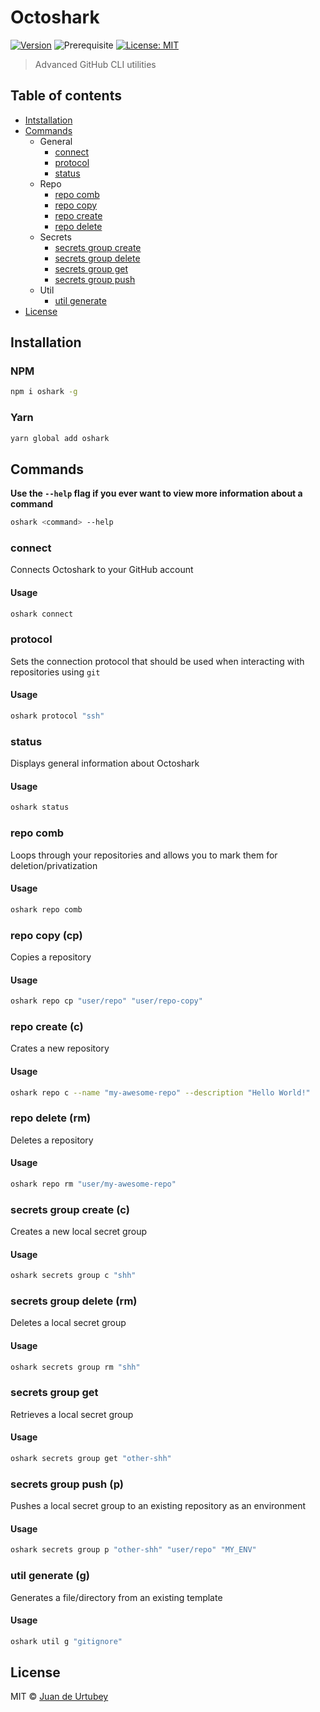 # Octoshark

[![Version](https://img.shields.io/npm/v/oshark.svg)](https://www.npmjs.com/package/oshark)
![Prerequisite](https://img.shields.io/badge/node-%3E%3D16-blue.svg)
[![License: MIT](https://img.shields.io/badge/License-MIT-yellow.svg)](#)

> Advanced GitHub CLI utilities

## Table of contents

-   [Intstallation](#installation)
-   [Commands](#commands)
    -   General
        -   [connect](#connect)
        -   [protocol](#protocol)
        -   [status](#status)
    -   Repo
        -   [repo comb](#repo-comb)
        -   [repo copy](#repo-copy-cp)
        -   [repo create](#repo-create-c)
        -   [repo delete](#repo-delete-rm)
    -   Secrets
        -   [secrets group create](#secrets-group-create-c)
        -   [secrets group delete](#secrets-group-delete-rm)
        -   [secrets group get](#secrets-group-get)
        -   [secrets group push](#secrets-group-push-p)
    -   Util
        -   [util generate](#util-generate-g)
-   [License](#license)

## Installation

### NPM

```bash
npm i oshark -g
```

### Yarn

```bash
yarn global add oshark
```

## Commands

**Use the `--help` flag if you ever want to view more information about a command**

```bash
oshark <command> --help
```

### connect

Connects Octoshark to your GitHub account

#### Usage

```bash
oshark connect
```

### protocol

Sets the connection protocol that should be used when interacting with repositories using `git`

#### Usage

```bash
oshark protocol "ssh"
```

### status

Displays general information about Octoshark

#### Usage

```bash
oshark status
```

### repo comb

Loops through your repositories and allows you to mark them for deletion/privatization

#### Usage

```bash
oshark repo comb
```

### repo copy (cp)

Copies a repository

#### Usage

```bash
oshark repo cp "user/repo" "user/repo-copy"
```

### repo create (c)

Crates a new repository

#### Usage

```bash
oshark repo c --name "my-awesome-repo" --description "Hello World!"
```

### repo delete (rm)

Deletes a repository

#### Usage

```bash
oshark repo rm "user/my-awesome-repo"
```

### secrets group create (c)

Creates a new local secret group

#### Usage

```bash
oshark secrets group c "shh"
```

### secrets group delete (rm)

Deletes a local secret group

#### Usage

```bash
oshark secrets group rm "shh"
```

### secrets group get

Retrieves a local secret group

#### Usage

```bash
oshark secrets group get "other-shh"
```

### secrets group push (p)

Pushes a local secret group to an existing repository as an environment

#### Usage

```bash
oshark secrets group p "other-shh" "user/repo" "MY_ENV"
```

### util generate (g)

Generates a file/directory from an existing template

#### Usage

```bash
oshark util g "gitignore"
```

## License

MIT © [Juan de Urtubey](https://jdeurt.xyz)
